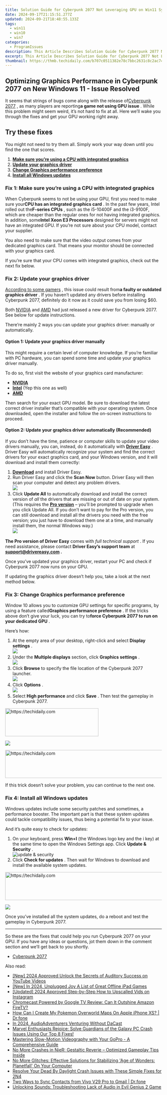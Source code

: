 ```yaml
---
title: Solution Guide for Cyberpunk 2077 Not Leveraging GPU on Win11 Systems
date: 2024-09-17T21:15:51.277Z
updated: 2024-09-21T18:48:55.133Z
tags:
  - win11
  - win10
  - win7
categories:
  - ProgramIssues
description: This Article Describes Solution Guide for Cyberpunk 2077 Not Leveraging GPU on Win11 Systems
excerpt: This Article Describes Solution Guide for Cyberpunk 2077 Not Leveraging GPU on Win11 Systems
thumbnail: https://thmb.techidaily.com/b707c0511382e78c7bbc2631c8c2ac749bfdb8b7dcef137c48ff3983d7a66e67.jpg
---
```


## Optimizing Graphics Performance in Cyberpunk 2077 on New Windows 11 - Issue Resolved

It seems that strings of bugs come along with the release of[Cyberpunk 2077](https://www.epicgames.com/store/en-US/p/cyberpunk-2077?epic%5Fcreator%5Fid=28725b529b5346a38a080b6a920aa97a&epic%5Fgame%5Fid=77f2b98e2cef40c8a7437518bf420e47) , as many players are reporting**a game not using GPU issue** . While this problem might seem weird, it’s not hard to fix at all. Here we’ll wake you through the fixes and get your GPU working right away.

## Try these fixes

 You might not need to try them all. Simply work your way down until you find the one that scores.

1. [**Make sure you’re using a CPU with integrated graphics**](https://tools.techidaily.com/drivereasy/download/)
2. [**Update your graphics driver**](https://tools.techidaily.com/drivereasy/download/)
3. [**Change Graphics performance preference**](https://tools.techidaily.com/drivereasy/download/)
4. **[Install all Windows updates](https://tools.techidaily.com/drivereasy/download/)**

### Fix 1: Make sure you’re using a CPU with integrated graphics

 When Cyberpunk seems to not be using your GPU, first you need to make sure your**CPU has an integrated graphics card** . In the past few years, Intel rolled out the**F-series CPUs** , such as the i5-10400F and the i3-9100F, which are cheaper than the regular ones for not having integrated graphics. In addition, some**Intel Xeon E3 Processors** designed for servers might not have an integrated GPU. If you’re not sure about your CPU model, contact your supplier.

 You also need to make sure that the video output comes from your dedicated graphics card. That means your monitor should be connected with your graphics card.

 If you’re sure that your CPU comes with integrated graphics, check out the next fix below.

### Fix 2: Update your graphics driver

[According to some gamers](https://www.reddit.com/r/gog/comments/ka7ezm/task%5Fmanager%5Fsays%5Fcyberpunk%5F2077%5Fisnt%5Fusing%5Fmy%5Fgpu/) , this issue could result from**a faulty or outdated graphics driver** . If you haven’t updated any drivers before installing Cyberpunk 2077, definitely do it now as it could save you from losing $60.

 Both [NVIDIA](https://www.nvidia.com/en-us/geforce/news/cyberpunk-2077-game-ready-driver/) and [AMD](https://www.amd.com/en/support/kb/release-notes/rn-rad-win-20-12-1) had just released a new driver for Cyberpunk 2077\. See below for update instructions.

 There’re mainly 2 ways you can update your graphics driver: manually or automatically.

#### Option 1: Update your graphics driver manually

 This might require a certain level of computer knowledge. If you’re familiar with PC hardware, you can spend some time and update your graphics driver manually.

To do so, first visit the website of your graphics card manufacturer:

* [**NVIDIA**](https://tools.techidaily.com/drivereasy/download/)
* **[Intel](https://downloadcenter.intel.com/product/80939/Graphics)**  (Yep this one as well)
* [**AMD**](https://www.amd.com/en/support)

 Then search for your exact GPU model. Be sure to download the latest correct driver installer that’s compatible with your operating system. Once downloaded, open the installer and follow the on-screen instructions to proceed.

#### Option 2: Update your graphics driver automatically (Recommended)

 If you don’t have the time, patience or computer skills to update your video drivers manually, you can, instead, do it automatically with **[Driver Easy](https://tools.techidaily.com/drivereasy/download/)**  . Driver Easy will automatically recognize your system and find the correct drivers for your exact graphics card, and your Windows version, and it will download and install them correctly:

1. **[Download](https://tools.techidaily.com/drivereasy/download/)**  and install Driver Easy.
2. Run Driver Easy and click the **Scan Now** button. Driver Easy will then scan your computer and detect any problem drivers.  
![](https://images.drivereasy.com/wp-content/uploads/2020/08/Scan-now.jpg)
3. Click **Update All** to automatically download and install the correct version of _all_ the drivers that are missing or out of date on your system.  
 (This requires the **[Pro version](https://tools.techidaily.com/drivereasy/download/)**  – you’ll be prompted to upgrade when you click Update All. If you don’t want to pay for the Pro version, you can still download and install all the drivers you need with the free version; you just have to download them one at a time, and manually install them, the normal Windows way.)  
![](https://images.drivereasy.com/wp-content/uploads/2020/09/de-update-all-rtx-3080.jpg)

**The Pro version of Driver Easy** comes with _full technical support_ . If you need assistance, please contact **Driver Easy’s support team** at **[support@drivereasy.com](https://tools.techidaily.com/drivereasy/download/) .**

 Once you’ve updated your graphics driver, restart your PC and check if Cyberpunk 2077 now runs on your GPU.

 If updating the graphics driver doesn’t help you, take a look at the next method below.

### Fix 3: Change Graphics performance preference

 Window 10 allows you to customize GPU settings for specific programs, by using a feature called**Graphics performance preference** . If the tricks above don’t give your luck, you can try to**force Cyberpunk 2077 to run on your dedicated GPU** .

Here’s how:

1. At the empty area of your desktop, right-click and select **Display settings** .  
![](https://images.drivereasy.com/wp-content/uploads/2020/10/change-preferred-gpu-1.jpg)
2. Under the **Multiple displays** section, click **Graphics settings** .  
![](https://images.drivereasy.com/wp-content/uploads/2020/10/change-preferred-gpu-2.jpg)
3. Click **Browse**  to specify the file location of the Cyberpunk 2077 launcher.  
![](https://images.drivereasy.com/wp-content/uploads/2020/11/among-us-change-gpu.jpg)
4. Click **Options** .  
![](https://images.drivereasy.com/wp-content/uploads/2020/12/2077-preferred-1.jpg)
5. Select **High performance** and click **Save** . Then test the gameplay in Cyberpunk 2077.  

<!-- affiliate ads begin -->
<a href="https://laganoo.pxf.io/c/5597632/1528700/16446" target="_top" id="1528700">
  <img src="//a.impactradius-go.com/display-ad/16446-1528700" border="0" alt="https://techidaily.com" width="300" height="90"/>
</a>
<img height="0" width="0" src="https://laganoo.pxf.io/i/5597632/1528700/16446" style="position:absolute;visibility:hidden;" border="0" />
<!-- affiliate ads end -->

![](https://images.drivereasy.com/wp-content/uploads/2020/12/2077-preferred-2.jpg)

<!-- affiliate ads begin -->
<a href="https://appsumo.8odi.net/c/5597632/2118325/7443" target="_top" id="2118325">
  <img src="//a.impactradius-go.com/display-ad/7443-2118325" border="0" alt="https://techidaily.com" width="728" height="90"/>
</a>
<img height="0" width="0" src="https://appsumo.8odi.net/i/5597632/2118325/7443" style="position:absolute;visibility:hidden;" border="0" />
<!-- affiliate ads end -->

 If this trick doesn’t solve your problem, you can continue to the next one.

### Fix 4: Install all Windows updates

 Windows updates include some security patches and sometimes, a performance booster. The important part is that these system updates could tackle compatibility issues, thus being a potential fix to your issue.

And it’s quite easy to check for updates:

1. On your keyboard, press **Win+I**  (the Windows logo key and the i key) at the same time to open the Windows Settings app. Click **Update & Security** .  
![update & security](https://images.drivereasy.com/wp-content/uploads/2020/10/update-security-2.jpg)
2. Click **Check for updates** . Then wait for Windows to download and install the available system updates.  

<!-- affiliate ads begin -->
<a href="https://appsumo.8odi.net/c/5597632/2043594/7443" target="_top" id="2043594">
  <img src="//a.impactradius-go.com/display-ad/7443-2043594" border="0" alt="https://techidaily.com" width="728" height="90"/>
</a>
<img height="0" width="0" src="https://appsumo.8odi.net/i/5597632/2043594/7443" style="position:absolute;visibility:hidden;" border="0" />
<!-- affiliate ads end -->

![](https://images.drivereasy.com/wp-content/uploads/2020/08/windows-security-update-click-check-for-update.jpg)

 Once you’ve installed all the system updates, do a reboot and test the gameplay in Cyberpunk 2077.

---

 So these are the fixes that could help you run Cyberpunk 2077 on your GPU. If you have any ideas or questions, jot them down in the comment section and we’ll get back to you shortly.

* [Cyberpunk 2077](https://tools.techidaily.com/drivereasy/download/)

<ins class="adsbygoogle"
     style="display:block"
     data-ad-format="autorelaxed"
     data-ad-client="ca-pub-7571918770474297"
     data-ad-slot="1223367746"></ins>

<ins class="adsbygoogle"
     style="display:block"
     data-ad-client="ca-pub-7571918770474297"
     data-ad-slot="8358498916"
     data-ad-format="auto"
     data-full-width-responsive="true"></ins>

<span class="atpl-alsoreadstyle">Also read:</span>
<div><ul>
<li><a href="https://youtube-data.techidaily.com/024-approved-unlock-the-secrets-of-auditory-success-on-youtube-videos/"><u>[New] 2024 Approved Unlock the Secrets of Auditory Success on YouTube Videos</u></a></li>
<li><a href="https://on-screen-recording.techidaily.com/new-in-2024-unplugged-joy-a-list-of-great-offline-ipad-games/"><u>[New] In 2024, Unplugged Joy A List of Great Offline iPad Games</u></a></li>
<li><a href="https://instagram-clips.techidaily.com/updated-2024-approved-step-by-step-how-to-upscalled-vids-on-instagram/"><u>[Updated] 2024 Approved Step-by-Step How to Upscalled Vids on Instagram</u></a></li>
<li><a href="https://buynow-tips.techidaily.com/chromecast-powered-by-google-tv-review-can-it-outshine-amazon-firetv/"><u>Chromecast Powered by Google TV Review: Can It Outshine Amazon FireTV?</u></a></li>
<li><a href="https://ios-pokemon-go.techidaily.com/how-can-i-create-my-pokemon-overworld-maps-on-apple-iphone-xs-drfone-by-drfone-virtual-ios/"><u>How Can I Create My Pokemon Overworld Maps On Apple iPhone XS? | Dr.fone</u></a></li>
<li><a href="https://extra-resources.techidaily.com/in-2024-audioadventurers-venturing-without-dacast/"><u>In 2024, AudioAdventurers Venturing Without DaCast</u></a></li>
<li><a href="https://program-issues.techidaily.com/marvel-enthusiasts-rejoice-solve-guardians-of-the-galaxy-pc-crash-issues-using-our-top-8-fixes/"><u>Marvel Enthusiasts Rejoice: Solve Guardians of the Galaxy PC Crash Issues Using Our Top 8 Fixes!</u></a></li>
<li><a href="https://discover-blog.techidaily.com/mastering-slow-motion-videography-with-your-gopro-a-comprehensive-guide/"><u>Mastering Slow-Motion Videography with Your GoPro - A Comprehensive Guide</u></a></li>
<li><a href="https://program-issues.techidaily.com/no-more-crashes-in-nier-gestaltic-reverie-optimized-gameplay-tips-inside/"><u>No More Crashes in NieR: Gestaltic Reverie – Optimized Gameplay Tips Inside</u></a></li>
<li><a href="https://program-issues.techidaily.com/no-more-glitches-effective-solutions-for-stabilizing-age-of-wonders-planetfall-on-your-computer/"><u>No More Glitches: Effective Solutions for Stabilizing 'Age of Wonders: Planetfall' On Your Computer</u></a></li>
<li><a href="https://win-blog.techidaily.com/resolve-your-dead-by-daylight-crash-issues-with-these-simple-fixes-for-2n4/"><u>Resolve Your Dead By Daylight Crash Issues with These Simple Fixes for 2N4</u></a></li>
<li><a href="https://android-transfer.techidaily.com/two-ways-to-sync-contacts-from-vivo-v29-pro-to-gmail-drfone-by-drfone-transfer-from-android-transfer-from-android/"><u>Two Ways to Sync Contacts from Vivo V29 Pro to Gmail | Dr.fone</u></a></li>
<li><a href="https://program-issues.techidaily.com/unlocking-sounds-troubleshooting-lack-of-audio-in-evil-genius-2-game/"><u>Unlocking Sounds: Troubleshooting Lack of Audio in Evil Genius 2 Game</u></a></li>
</ul></div>

